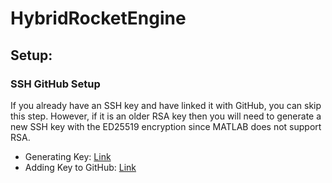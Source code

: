 # HybridRocketEngine

## Setup:
### SSH GitHub Setup
If you already have an SSH key and have linked it with GitHub, you can skip this step. However, if it is an older RSA key then you will need to generate a new SSH key with the ED25519 encryption since MATLAB does not support RSA.
 - Generating Key: [Link](https://docs.github.com/en/authentication/connecting-to-github-with-ssh/generating-a-new-ssh-key-and-adding-it-to-the-ssh-agent)
 - Adding Key to GitHub: [Link](https://docs.github.com/en/authentication/connecting-to-github-with-ssh/adding-a-new-ssh-key-to-your-github-account)
